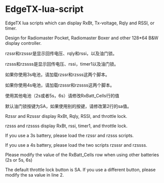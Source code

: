 # EdgeTX-lua-script

EdgeTX lua scripts which can display RxBt, Tx-voltage, Rqly and RSSI, or timer.

Design for Radiomaster Pocket, Radiomaster Boxer and other 128*64 B&W display controller.

rzssr和rzsssr是显示回传电压、rqly和rssi，以及油门锁。

rzsss和rzssss是显示回传电压、rssi，timer1以及油门锁。

如果你使用3s电池，请加载rzssr和rzsss这两个脚本。

如果你使用4s电池，请加载rzsssr和rzssss这两个脚本。

使用其他电池（2s或者5s，6s）请修改RxBatt_Cells行的值

默认油门锁按键为SA，如果使用别的按键，请修改第2行的sa值。

Rzssr and Rzsssr display RxBt, Rqly, RSSI, and throttle lock.

rzsss and rzssss display RxBt, rssi, timer1, and throttle lock.

If you use a 3s battery, please load the rzssr and rzsss scripts.

If you use a 4s battery, please load the two scripts rzsssr and rzssss.

Please modify the value of the RxBatt_Cells row when using other batteries (2s or 5s, 6s)

The default throttle lock button is SA. If you use a different button, please modify the sa value in line 2.

